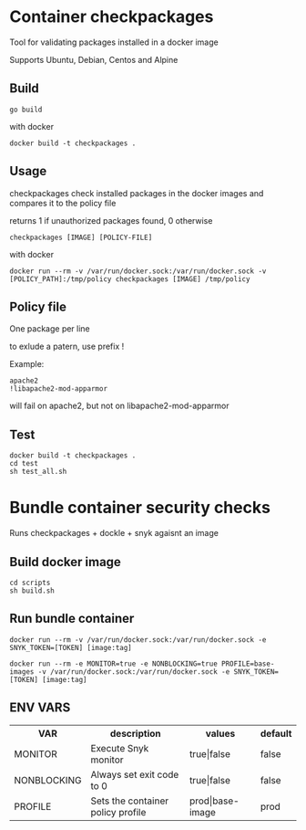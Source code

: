 # Container checkpackages

Tool for validating packages installed in a docker image

Supports Ubuntu, Debian, Centos and Alpine

## Build 
    go build 

with docker 

    docker build -t checkpackages . 

## Usage
checkpackages check installed packages in the docker images and compares it to the policy file

returns 1 if unauthorized packages found, 0 otherwise


    checkpackages [IMAGE] [POLICY-FILE]

with docker

    docker run --rm -v /var/run/docker.sock:/var/run/docker.sock -v [POLICY_PATH]:/tmp/policy checkpackages [IMAGE] /tmp/policy

## Policy file
One package per line

to exlude a patern, use prefix !


Example:

    apache2
    !libapache2-mod-apparmor

will fail on apache2, but not on libapache2-mod-apparmor

## Test
    docker build -t checkpackages . 
    cd test
    sh test_all.sh

# Bundle container security checks

Runs checkpackages + dockle + snyk agaisnt an image


## Build docker image
    cd scripts
    sh build.sh

## Run bundle container
    docker run --rm -v /var/run/docker.sock:/var/run/docker.sock -e SNYK_TOKEN=[TOKEN] [image:tag]

    docker run --rm -e MONITOR=true -e NONBLOCKING=true PROFILE=base-images -v /var/run/docker.sock:/var/run/docker.sock -e SNYK_TOKEN=[TOKEN] [image:tag]


## ENV VARS
<table>
<tr><th>VAR</th><th>description</th><th>values</th><th>default</th></tr>
<tr><td>MONITOR</td><td>Execute Snyk monitor</td><td>true|false</td><td>false</td></tr>
<tr><td>NONBLOCKING</td><td>Always set exit code to 0</td><td>true|false</td><td>false</td></tr>
<tr><td>PROFILE</td><td>Sets the container policy profile</td><td>prod|base-image</td><td>prod</td></tr>
</table>
